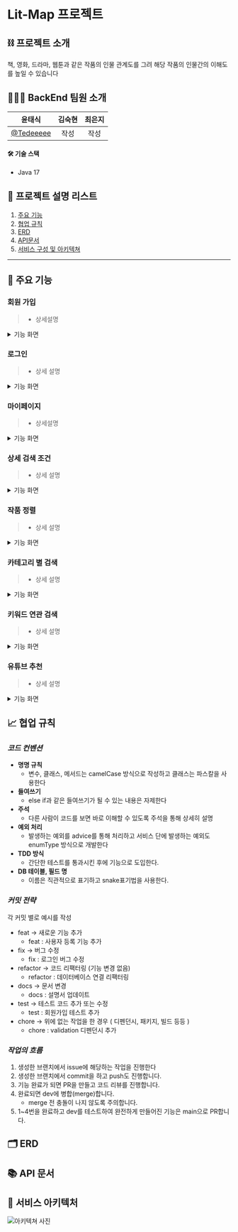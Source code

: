 # Lit-Map 프로젝트

## ⛓ 프로젝트 소개
책, 영화, 드라마, 웹툰과 같은 작품의 인물 관계도를 그려 해당 작품의 인물간의 이해도를 높일 수 있습니다

## 👩‍👧‍👧 BackEnd 팀원 소개
|윤태식|김숙현|최은지|
|:---:|:---:|:---:|
|[@Tedeeeee](https://github.com/Tedeeeee)|작성|작성|

#### 🛠 **기술 스택**
- Java 17

## 📜 프로젝트 설명 리스트
1. [주요 기능](#-주요-기능)   
2. [협업 규칙](#-협업-규칙) 
3. [ERD](#-ERD)
4. [API문서](#-API-문서) 
5. [서비스 구성 및 아키텍쳐](#-서비스-구성-및-아키텍처)   

------
## 🌟 주요 기능
### 회원 가입
> - 상세설명
<details><summary>기능 화면
</summary>

*Write here!*
</details>

### 로그인
> - 상세 설명
<details><summary>기능 화면
</summary>

*Write here!*
</details>

### 마이페이지
> - 상세설명
<details><summary>기능 화면
</summary>

*Write here!*
</details>

### 상세 검색 조건 
> - 상세 설명
<details><summary>기능 화면
</summary>

*Write here!*
</details>

### 작품 정렬
> - 상세 설명
<details><summary>기능 화면
</summary>

*Write here!*
</details>

### 카테고리 별 검색
> - 상세 설명
<details><summary>기능 화면
</summary>

*Write here!*
</details>

### 키워드 연관 검색
> - 상세 설명
<details><summary>기능 화면
</summary>

*Write here!*
</details>

### 유튜브 추천
> - 상세 설명
<details><summary>기능 화면
</summary>

*Write here!*
</details>

## 📈 협업 규칙
### *코드 컨벤션*
- **명명 규칙**
     - 변수, 클래스, 메서드는 camelCase 방식으로 작성하고 클래스는 파스칼을 사용한다
- **들여쓰기**
   -  else if과 같은 들여쓰기가 될 수 있는 내용은 자제한다
- **주석**
   - 다른 사람이 코드를 보면 바로 이해할 수 있도록 주석을 통해 상세히 설명
- **예외 처리**
   - 발생하는 예외를 advice를 통해 처리하고 서비스 단에 발생하는 예외도 enumType 방식으로 개발한다
- **TDD 방식**
   - 간단한 테스트를 통과시킨 후에 기능으로 도입한다.
- **DB 테이블, 필드 명**
   - 이름은 직관적으로 표기하고 snake표기법을 사용한다.

###  *커밋 전략*
각 커밋 별로 예시를 작성
- feat -> 새로운 기능 추가
   - feat : 사용자 등록 기능 추가
- fix -> 버그 수정
   - fix : 로그인 버그 수정
- refactor -> 코드 리팩터링 (기능 변경 없음)
   - refactor : 데이터베이스 연결 리팩터링
- docs -> 문서 변경
   - docs : 설명서 업데이트
- test -> 테스트 코드 추가 또는 수정
   - test : 회원가입 테스트 추가
- chore -> 위에 없는 작업을 한 경우 ( 디펜던시, 패키지, 빌드 등등 )
   - chore : validation 디펜던시 추가 

###  *작업의 흐름*
1. 생성한 브랜치에서 issue에 해당하는 작업을 진행한다
2. 생성한 브랜치에서 commit을 하고 push도 진행합니다.
3. 기능 완료가 되면 PR을 만들고 코드 리뷰를 진행합니다.
4. 완료되면 dev에 병합(merge)합니다.
   - merge 전 충돌이 나지 않도록 주의합니다.
5. 1~4번을 완료하고 dev를 테스트하여 완전하게 만들어진 기능은 main으로 PR합니다.


## 🗂 ERD

## 📚 API 문서

## 🚧 서비스 아키텍처
![아키텍쳐 사진](https://github.com/SWPY-12-Lit-map/lit_map-BackEnd/assets/118357403/42b192cf-9c2b-494a-b217-86c195b1a4ec)




